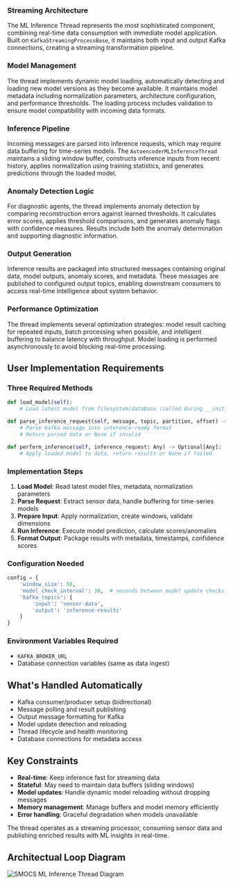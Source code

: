 ### Streaming Architecture
The ML Inference Thread represents the most sophisticated component, combining real-time data consumption with immediate model application. Built on `KafkaStreamingProcessBase`, it maintains both input and output Kafka connections, creating a streaming transformation pipeline.

### Model Management
The thread implements dynamic model loading, automatically detecting and loading new model versions as they become available. It maintains model metadata including normalization parameters, architecture configuration, and performance thresholds. The loading process includes validation to ensure model compatibility with incoming data formats.

### Inference Pipeline
Incoming messages are parsed into inference requests, which may require data buffering for time-series models. The `AutoencoderMLInferenceThread` maintains a sliding window buffer, constructs inference inputs from recent history, applies normalization using training statistics, and generates predictions through the loaded model.

### Anomaly Detection Logic
For diagnostic agents, the thread implements anomaly detection by comparing reconstruction errors against learned thresholds. It calculates error scores, applies threshold comparisons, and generates anomaly flags with confidence measures. Results include both the anomaly determination and supporting diagnostic information.

### Output Generation
Inference results are packaged into structured messages containing original data, model outputs, anomaly scores, and metadata. These messages are published to configured output topics, enabling downstream consumers to access real-time intelligence about system behavior.

### Performance Optimization
The thread implements several optimization strategies: model result caching for repeated inputs, batch processing when possible, and intelligent buffering to balance latency with throughput. Model loading is performed asynchronously to avoid blocking real-time processing.

## User Implementation Requirements

### Three Required Methods
```python
def load_model(self):
    # Load latest model from filesystem/database (called during __init__)

def parse_inference_request(self, message, topic, partition, offset) -> Optional[Any]:
    # Parse Kafka message into inference-ready format
    # Return parsed data or None if invalid

def perform_inference(self, inference_request: Any) -> Optional[Any]:
    # Apply loaded model to data, return results or None if failed
```

### Implementation Steps

1. **Load Model**: Read latest model files, metadata, normalization parameters
2. **Parse Request**: Extract sensor data, handle buffering for time-series models
3. **Prepare Input**: Apply normalization, create windows, validate dimensions
4. **Run Inference**: Execute model prediction, calculate scores/anomalies
5. **Format Output**: Package results with metadata, timestamps, confidence scores

### Configuration Needed
```python
config = {
    'window_size': 50,
    'model_check_interval': 30,  # seconds between model update checks
    'kafka_topics': {
        'input': 'sensor-data',
        'output': 'inference-results'
    }
}
```

### Environment Variables Required
- `KAFKA_BROKER_URL`
- Database connection variables (same as data ingest)

## What's Handled Automatically

- Kafka consumer/producer setup (bidirectional)
- Message polling and result publishing
- Output message formatting for Kafka
- Model update detection and reloading
- Thread lifecycle and health monitoring
- Database connections for metadata access

## Key Constraints

- **Real-time**: Keep inference fast for streaming data
- **Stateful**: May need to maintain data buffers (sliding windows)
- **Model updates**: Handle dynamic model reloading without dropping messages
- **Memory management**: Manage buffers and model memory efficiently
- **Error handling**: Graceful degradation when models unavailable

The thread operates as a streaming processor, consuming sensor data and publishing enriched results with ML insights in real-time.

## Architectual Loop Diagram

![SMOCS ML Inference Thread Diagram](/img/diagrams/mlinferencethread-architecture-diagram.png "SMOCS ML Inference Thread Architecture")